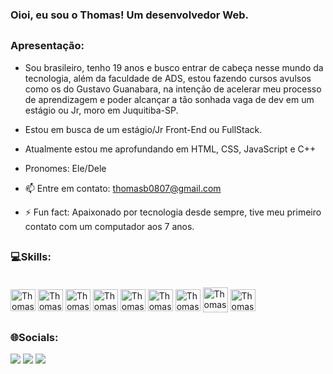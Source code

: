 ### Oioi, eu sou o Thomas! Um desenvolvedor Web.
##
### Apresentação:
-  Sou brasileiro, tenho 19 anos e busco entrar de cabeça nesse mundo da tecnologia, além da faculdade de ADS, estou fazendo cursos avulsos como os do Gustavo Guanabara, na intenção de acelerar meu processo de aprendizagem e poder alcançar a tão sonhada vaga de dev em um estágio ou Jr, moro em Juquitiba-SP. 
-  Estou em busca de um estágio/Jr Front-End ou FullStack.
-  Atualmente estou me aprofundando em HTML, CSS, JavaScript e C++
-  Pronomes: Ele/Dele
- 📫 Entre em contato: thomasb0807@gmail.com
- ⚡ Fun fact: Apaixonado por tecnologia desde sempre, tive meu primeiro contato com um computador aos 7 anos.


  ##
  
### 💻Skills:
<div style="display: inline_block"><br>
 <img align="center" alt="Thomas-html" height="35" width="40" src="https://cdn.jsdelivr.net/gh/devicons/devicon/icons/html5/html5-plain.svg" />
 <img align="center" alt="Thomas-css" height="35" width="40" src="https://cdn.jsdelivr.net/gh/devicons/devicon/icons/css3/css3-plain.svg" />
 <img align="center" alt="Thomas-js" height="35" width="40" src="https://cdn.jsdelivr.net/gh/devicons/devicon/icons/javascript/javascript-plain.svg" />
 <img align="center" alt="Thomas-cpp" height="35" width="40" src="https://cdn.jsdelivr.net/gh/devicons/devicon/icons/cplusplus/cplusplus-plain.svg" />
 <img align="center" alt="Thomas-canva" height="35" width="40" src="https://cdn.jsdelivr.net/gh/devicons/devicon/icons/canva/canva-original.svg" />
 <img align="center" alt="Thomas-gimp" height="35" width="40" src="https://cdn.jsdelivr.net/gh/devicons/devicon/icons/gimp/gimp-original.svg" />
 <img align="center" alt="Thomas-git" height="35" width="40" src="https://cdn.jsdelivr.net/gh/devicons/devicon/icons/git/git-plain.svg" />
 <img align="center" alt="Thomas-mysql" height="40" width="40" src="https://cdn.jsdelivr.net/gh/devicons/devicon/icons/mysql/mysql-plain-wordmark.svg" />
 <img align="center" alt="Thomas-python" height="35" width="40" src="https://cdn.jsdelivr.net/gh/devicons/devicon/icons/python/python-original.svg" />                
</div>         

  ##
  
### 🌐Socials:
<div>
<a href="https://www.linkedin.com/in/thomas-benson-8b15a2244/" target="_blank"><img src="https://img.shields.io/badge/LinkedIn-%230077B5.svg?logo=linkedin&logoColor=white" target="_blank"></a> 
<a href="https://instagram.com/uthomasz" target="_blank"><img src="https://img.shields.io/badge/Instagram-%23E4405F.svg?logo=Instagram&logoColor=white" target="_blank"></a>
<a href="https://stackoverflow.com/users/https://stackoverflow.com/users/20657709/thomas-benson" target"_blank"><img src="https://img.shields.io/badge/-Stackoverflow-FE7A16?logo=stack-overflow&logoColor=white" target"_blank"></a>
</div>
          
